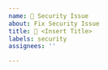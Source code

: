 ```yaml
---
name: 🔐 Security Issue
about: Fix Security Issue
title: 🔐 <Insert Title>
labels: security
assignees: ''

---
```

